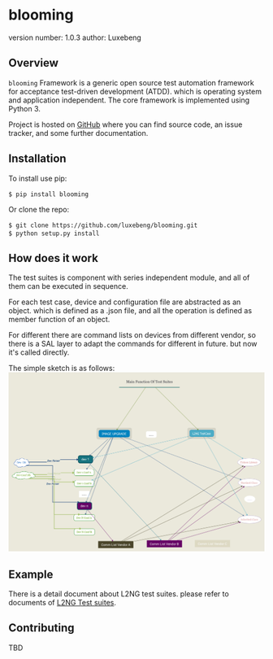 blooming
===============================

version number: 1.0.3
author: Luxebeng

Overview
--------

`blooming` Framework is a generic open source test automation framework for acceptance test-driven development (ATDD). which is operating system and application independent. The core framework is implemented using Python 3. 

Project is hosted on [GitHub](https://github.com/luxebeng/blooming) where you can find source code, an issue tracker, and some further documentation. 

Installation
------------

To install use pip:

    $ pip install blooming


Or clone the repo:

    $ git clone https://github.com/luxebeng/blooming.git
    $ python setup.py install

How does it work
----------------

The test suites is component with series independent module, and all of them can be executed in sequence. 

For each test case, device and configuration file are abstracted as an object. which is defined as a .json file, and all the operation is defined as member function of an object.

For different there are command lists on devices from different vendor, so there is a SAL layer to adapt the commands for different in future. but now it's called directly.

The simple sketch is as follows:
![SW_architecture](docs/media/SW_architecture.png)

Example
-------

There is a detail document about L2NG test suites. please refer to documents of [L2NG Test suites](./docs/l2ng_test_sutes.md).

Contributing
------------

TBD
